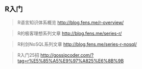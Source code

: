
## R入门

> R语言知识体系概览
http://blog.fens.me/r-overview/

> R的极客理想系列文章
http://blog.fens.me/series-r/

> R利剑NoSQL系列文章
http://blog.fens.me/series-r-nosql/

> R入门25招
http://gossipcoder.com/?tag=r%E5%85%A5%E9%97%A825%E6%8B%9B

